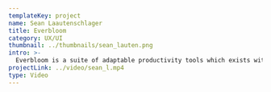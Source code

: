 ```yaml
---
templateKey: project
name: Sean Laautenschlager
title: Everbloom
category: UX/UI
thumbnail: ../thumbnails/sean_lauten.png
intro: >-
  Everbloom is a suite of adaptable productivity tools which exists within a structure of feedback and continual development. Through identifying one’s motivators, we can better understand the underlying structures of how we function. Everbloom believes we are in a constant state of becoming our better selves; it’s only through refining the systems that work for us that we can reach our full potential.
projectLink: ../video/sean_l.mp4
type: Video
---
```

